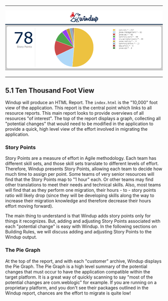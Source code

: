 ***
![Windup Main](img/5-main-menu.png)
***

## 5.1 Ten Thousand Foot View
Windup will produce an HTML Report.  The `index.html` is the "10,000" foot view of the application.  This report is the central point which links to all resource reports.  This main report looks to provide overviews of all resources "of interest".  The top of the report displays a graph, collecting all "potential changes" that would need to be modified in the application to provide a quick, high level view of the effort involved in migrating the application.

### Story Points
Story Points are a measure of effort in Agile methodology.  Each team has different skill sets, and those skill sets translate to different levels of effort.  Therefore, Windup presents Story Points, allowing each team to decide how much time to assign per point.  Some teams of very senior resources will find that the Story Points map to "1 hour" each.  Or other teams may find other translations to meet their needs and technical skills.  Also, most teams will find that as they perform one migration, their hours - to - story points ratio will likely drop (since they will be developing skills along the way to increase their migration knowledge and therefore decrease their hours effort moving forward).

The main thing to understand is that Windup adds story points only for things it recognizes.  But, adding and adjusting Story Points associated with each "potential change" is easy with Windup.  In the following sections on Building Rules, we will discuss adding and adjusting Story Points to the Windup output.

### The Pie Graph
At the top of the report, and with each "customer" archive, Windup displays the Pie Graph.  The Pie Graph is a high level summary of the potential changes that must occur to have the application compatible within the target platform.  It is a great way of quickly scanning to say "most of the potential changes are com.weblogic" for example.  If you are running on a proprietary platform, and you don't see their packages outlined in the Windup report, chances are the effort to migrate is quite low!